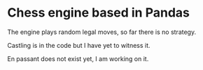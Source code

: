 # Chess engine based in Pandas

The engine plays random legal moves, so far there is no strategy.

Castling is in the code but I have yet to witness it.

En passant does not exist yet, I am working on it.
